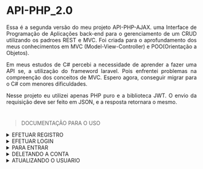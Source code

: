 # API-PHP_2.0
<div style="text-align: justify">
Essa é a segunda versão do meu projeto API-PHP-AJAX. uma Interface de Programação de Aplicações back-end para o gerenciamento de um CRUD utilizando os padroes REST e MVC. Foi criada para o aprofundamento dos meus conhecimentos em MVC (Model-View-Controller) e POO(Orientação a Objetos).

Em meus estudos de C# percebi a necessidade de aprender a fazer uma API se, a utilização do frameword laravel. Pois enfrentei problemas na compreenção dos conceitos de MVC. Espero agora, conseguir migrar para o C# com menores dificuldades.

Nesse projeto eu utilizei apenas PHP puro e a biblioteca JWT. O envio da requisição deve ser feito em JSON, e a resposta retornara o mesmo. 
</div>

#
> DOCUMENTAÇÃO PARA O USO

    
<details>
<summary>EFETUAR REGISTRO</summary>

> - **Método**: POST
> - **Rota**: '/register'
> - **Parâmetros da Solicitação**: ['nameUser', 'lastnameUser', 'emailUser', 'passwordUser']
> - **Exemplo de Solicitação**:
    ```javascript
        fetch('localhost:8000/register', {
            method: "POST",
            headers: {
                "Content-Type": "application/json",
            },
            body:{
                "nameUser": "Daniel",
                "lastnameUser": "Zanni",
                "emailUser": "danielzanni07@gmail.com",
                "passwordUser": "12345678"
            },
        });
    ```
> - **Exemplo de Resposta**:
    ```javascript
        [
            {
                "error":false,
                "message":"user successfully registered",
                "data":null
            }
        ]
    ```
> - **Tipos de Erros**:
    ```javascript
        //Caso não passe os parametros necessarios
        [
            {
                "error": true,
                "message": "Insufficient values" 
            }
        ] 
        //Caso o Email Já esteja em uso
        [
            {
                "error": true,
                "message": "Email is already in use"
            }
        ]
        //Caso Aja algum erro na conexão com o banco
        [
            {
                "error": true,
                "message": "error when trying to register user"
                
            }
        ]
    ```
</details>
<details>
<summary>EFETUAR LOGIN</summary>

 > - **Método**: POST
 > - **Rota**: '/login'
 > - **Parâmetros da Solicitação**: ['emailUser','passwordUser']
 > - **Exemplo de Solicitação**:
 
    ```javascript
        fetch('localhost:8000/login', {
            method: "POST",
            headers: {
                "Content-Type": "application/json",
            },
            body:{
                "emailUser": "danielzanni07@gmail.com",
                "passwordUser": "12345678"
            }
        });
    ```
> - **Exemplo de Respostas**:
    ```javascript
        [
            {
                "error": false,
                "message": "User successfully logged in",
                "data": "eyJ0eXAiOiJKV1QiLCJhbGciOiJIUzI1NiJ9.eyJ1c2VyIjoxLCJleHAiOjE2OTkyMDQ5NjAsImlhdCI6MTY5OTExODU2MH0.aJQrt0ez5W4OmNayMxHbHLj5Ugo9t6_0oruqf5xX3uM"
            }
            //OU 
            {
                "error": false,
                "message": "User logged in successfully, token reused",
                "data": "eyJ0eXAiOiJKV1QiLCJhbGciOiJIUzI1NiJ9.eyJ1c2VyIjoxLCJleHAiOjE2OTkyMDQ5NjAsImlhdCI6MTY5OTExODU2MH0.aJQrt0ez5W4OmNayMxHbHLj5Ugo9t6_0oruqf5xX3uM"
            }
        ]
    ```
 > - **Tipos de Erros**:
    ```javascript
        //Caso não passe os parametros necessarios
        [
            {
                "error": true,
                "message": "Insufficient values" 
            }
        ]
        //Caso o usuario não exista ou exista mais de um com os mesmos dados
        [
            {
                "error": true,
                "message": "Login failed" 
            }
        ]
    ```
</details>
<details>
<summary>PARA ENTRAR</summary>

> - Lembrando que é necessario salvar o token do login na parte do usuario, para poder reutilizar quando necessario.
> - **Método**: GET
> - **Rota**: /getuser
> - **Parâmetros da Solicitação**: ['Token']
> - **Exemplo de Solicitação**: 
    ```javascript
        fetch('localhost:8000/getuser', {
            method: "GET",
            headers: {
                "Content-Type": "application/json",
                 Authorization: `Bearer ${token}`,
            },
        });
    ```
> - **Exemplo de Resposta**: 
    ```javascript
      [
        {
            "error": false,
            "message": "Data returned successfully",
            "data": {
                "id_user": 1,
                "name_user": "Daniel",
                "lastname_user": "Zanni",
                "email_user": "danielzanni07@gmail.com",
                "password_user": "12345678"
            }
        }
      ]
    ```
> - **Exemplos de Errors**:
    ```javascript
        //Caso não passe o token
        [
            {
                "error": true,
                "message": "Insufficient values" 
            }
        ] 
        //Caso o token seja invalido ou ocorra algum erro durante a requisição
        [
            {
                "error": true,
                "message": "Data return failed" 
            }
        ]
    ```
</details>
<details>
<summary>DELETANDO A CONTA</summary>

> - **Método**: DELETE
> - **Rota**: /delete
> - **Parâmetros da Solicitação**: ['Token']
> - **Exemplo de Solicitação**:
    ```javascript
        fetch('localhost:8000/delete', {
            method: "DELETE",
            headers: {
                "Content-Type": "application/json",
                 Authorization: `Bearer ${token}`,
            },
        });
    ```
> - **Exemplo de Resposta**: 
    ```javascript
      [
        {
            "error": false,
            "message": "User successfully destroyed",
            "data": true
        }
      ]
    ```
> - **Exemplos de Errors**:
    ```javascript
        //Caso não passe o token
        [
            {
                "error": true,
                "message": "Insufficient values" 
            }
        ] 
        //Caso o token seja invalido ou ocorra algum erro durante a requisição
        [
            {
                "error": true,
                "message": "destruction failed" 
            }
        ]
    ```
</details>
<details>
<summary>ATUALIZANDO O USUARIO</summary>

> - **Método**: PUT
> - **Rota**: /update
> - **Parâmetros da Solicitação**: ['Token','nameUser','lastnameUser','passwordUser']
> - **Exemplo de Solicitação**:
    ```javascript
        fetch('localhost:8000/update', {
            method: "PUT",
            headers: {
                "Content-Type": "application/json",
                 Authorization: `Bearer ${token}`,
            },
            body:{
                "nameUser": "Daniel",
                "lastnameUser": "Zanni",
                "passwordUser": "12345678"
            },
        });
    ```
> - **Exemplo de Resposta**: 
    ```javascript
    [
        {
            "error": false,
            "message": "User successfully logged in",
            "data": "eyJ0eXAiOiJKV1QiLCJhbGciOiJIUzI1NiJ9.eyJ1c2VyIjozLCJleHAiOjE2OTkyMTg0NDcsImlhdCI6MTY5OTEzMjA0N30._w1Xo0NphWiqPeN60diRcLp-z0k6RyJrbr5RN6j_kMM"
        }
    ]
    ```
> - **Exemplos de Errors**:
    ```javascript
        //Caso não passe o token e os dados nessesarios
        [
            {
                "error": true,
                "message": "Insufficient values" 
            }
        ] 
        //Caso as senhas sejam diferentes
        [
            {
                "error": true,
                "message": "Passwords are different" 
            }
        ]
        //Caso o token seja invalido ou ocorra algum erro durante a requisição
        [
            {
                "error": true,
                "message": "Data return failed" 
            }
        ]
        //Caso ouver erro na hora de criar o token
        [
            {
                "error": true,
                "message": "Error deleting and creating token, log in again" 
            }
        ]
    ```
</details>

